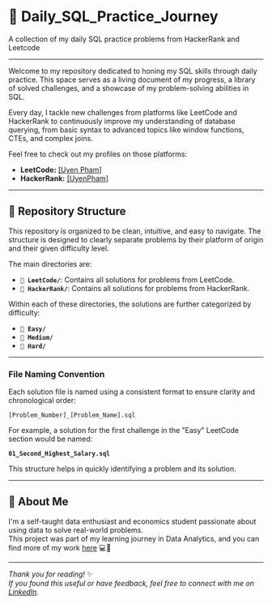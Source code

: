 # 🚀 Daily_SQL_Practice_Journey
A collection of my daily SQL practice problems from HackerRank and Leetcode

---

Welcome to my repository dedicated to honing my SQL skills through daily practice. This space serves as a living document of my progress, a library of solved challenges, and a showcase of my problem-solving abilities in SQL.

Every day, I tackle new challenges from platforms like LeetCode and HackerRank to continuously improve my understanding of database querying, from basic syntax to advanced topics like window functions, CTEs, and complex joins.

Feel free to check out my profiles on those platforms:

* **LeetCode:** [[Uyen Pham]](https://www.hackerrank.com/profile/phamlanuyen30)
* **HackerRank:** [[UyenPham]](https://leetcode.com/u/UyenPham/)

---

## 📂 Repository Structure

This repository is organized to be clean, intuitive, and easy to navigate. The structure is designed to clearly separate problems by their platform of origin and their given difficulty level.

The main directories are:

* **`📁 LeetCode/`**: Contains all solutions for problems from LeetCode.
* **`📁 HackerRank/`**: Contains all solutions for problems from HackerRank.

Within each of these directories, the solutions are further categorized by difficulty:

* **`📁 Easy/`**
* **`📁 Medium/`**
* **`📁 Hard/`**

---

### File Naming Convention

Each solution file is named using a consistent format to ensure clarity and chronological order:

`[Problem_Number]_[Problem_Name].sql`

For example, a solution for the first challenge in the "Easy" LeetCode section would be named:

**`01_Second_Highest_Salary.sql`**

This structure helps in quickly identifying a problem and its solution.

---

## 🌱 About Me

I'm a self-taught data enthusiast and economics student passionate about using data to solve real-world problems.  
This project was part of my learning journey in Data Analytics, and you can find more of my work [here](https://github.com/uyenp30/Data-Projects) 💻🌻

---

*Thank you for reading!* ✨  
*If you found this useful or have feedback, feel free to connect with me on [LinkedIn](https://www.linkedin.com/in/uyen-pham-data/).*  
